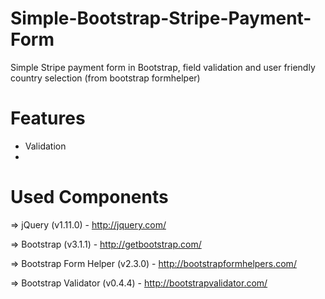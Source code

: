 Simple-Bootstrap-Stripe-Payment-Form
====================================

Simple Stripe payment form in Bootstrap, field validation and user friendly country selection (from bootstrap formhelper)

Features
===============
* Validation
* 

Used Components
===============

=> jQuery (v1.11.0) - http://jquery.com/

=> Bootstrap (v3.1.1) - http://getbootstrap.com/

=> Bootstrap Form Helper (v2.3.0) - http://bootstrapformhelpers.com/

=> Bootstrap Validator (v0.4.4) - http://bootstrapvalidator.com/

